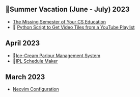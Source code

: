 ## 🌻Summer Vacation (June - July) 2023

<!-- - []() -->
<!-- - []() -->
<!-- - [Makefile syntax]() -->
<!-- - [Computer Networkng]() -->
<!-- - [CS50's Introduction to Artificial Intelligence using Python]() -->
<!-- - [Devops]() -->
<!-- - [DWM Rice]() -->
<!-- - [Python and Django]() -->

- [The Missing Semester of Your CS Education](https://github.com/gautamsahil1947/Missing-Semester)
- 🐍 [Python Script to Get Video Tiles from a YouTube Playlist](https://github.com/gautamsahil1947/gautamsahil1947/blob/main/Misc/youtubeScript.py)

<!-- ### 🏖 GameDevelopement using Modern C++ and SFML -->
<!---->
<!-- - [Project 1]() -->
<!-- 🌻🚗🏖🏕🏖👣 -->
<!---->
<!-- - 🕹️[Project 2 (shape-shooter)](https://github.com/gautamsahil1947/shape-shooter) -->
<!--   - [Project 3]() -->
<!--   - []() -->
<!--   - []() -->
<!--   - []() -->
<!--   - [Golf Game]() -->
<!---->

## April 2023

- 🍨[Ice-Cream Parlour Management System](https://github.com/gautamsahil1947/icecream-parlour-management-system)
- 🏏[IPL Schedule Maker](https://github.com/gautamsahil1947/icecream-parlour-management-system)

## March 2023

- [Neovim Configuration](https://github.com/gautamsahil1947/nvim)
